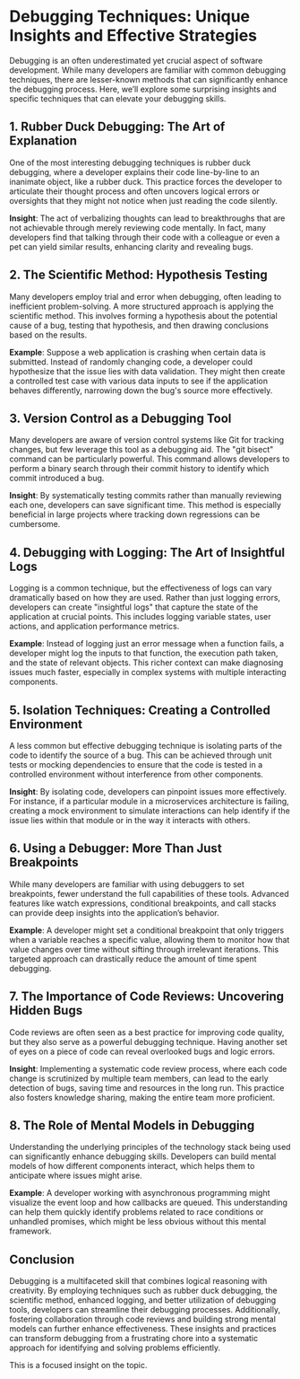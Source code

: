 # Debugging Techniques: Unique Insights and Effective Strategies

Debugging is an often underestimated yet crucial aspect of software development. While many developers are familiar with common debugging techniques, there are lesser-known methods that can significantly enhance the debugging process. Here, we’ll explore some surprising insights and specific techniques that can elevate your debugging skills.

## 1. Rubber Duck Debugging: The Art of Explanation

One of the most interesting debugging techniques is rubber duck debugging, where a developer explains their code line-by-line to an inanimate object, like a rubber duck. This practice forces the developer to articulate their thought process and often uncovers logical errors or oversights that they might not notice when just reading the code silently.

**Insight**: The act of verbalizing thoughts can lead to breakthroughs that are not achievable through merely reviewing code mentally. In fact, many developers find that talking through their code with a colleague or even a pet can yield similar results, enhancing clarity and revealing bugs.

## 2. The Scientific Method: Hypothesis Testing

Many developers employ trial and error when debugging, often leading to inefficient problem-solving. A more structured approach is applying the scientific method. This involves forming a hypothesis about the potential cause of a bug, testing that hypothesis, and then drawing conclusions based on the results.

**Example**: Suppose a web application is crashing when certain data is submitted. Instead of randomly changing code, a developer could hypothesize that the issue lies with data validation. They might then create a controlled test case with various data inputs to see if the application behaves differently, narrowing down the bug's source more effectively.

## 3. Version Control as a Debugging Tool

Many developers are aware of version control systems like Git for tracking changes, but few leverage this tool as a debugging aid. The "git bisect" command can be particularly powerful. This command allows developers to perform a binary search through their commit history to identify which commit introduced a bug.

**Insight**: By systematically testing commits rather than manually reviewing each one, developers can save significant time. This method is especially beneficial in large projects where tracking down regressions can be cumbersome.

## 4. Debugging with Logging: The Art of Insightful Logs

Logging is a common technique, but the effectiveness of logs can vary dramatically based on how they are used. Rather than just logging errors, developers can create "insightful logs" that capture the state of the application at crucial points. This includes logging variable states, user actions, and application performance metrics.

**Example**: Instead of logging just an error message when a function fails, a developer might log the inputs to that function, the execution path taken, and the state of relevant objects. This richer context can make diagnosing issues much faster, especially in complex systems with multiple interacting components.

## 5. Isolation Techniques: Creating a Controlled Environment

A less common but effective debugging technique is isolating parts of the code to identify the source of a bug. This can be achieved through unit tests or mocking dependencies to ensure that the code is tested in a controlled environment without interference from other components.

**Insight**: By isolating code, developers can pinpoint issues more effectively. For instance, if a particular module in a microservices architecture is failing, creating a mock environment to simulate interactions can help identify if the issue lies within that module or in the way it interacts with others.

## 6. Using a Debugger: More Than Just Breakpoints

While many developers are familiar with using debuggers to set breakpoints, fewer understand the full capabilities of these tools. Advanced features like watch expressions, conditional breakpoints, and call stacks can provide deep insights into the application’s behavior.

**Example**: A developer might set a conditional breakpoint that only triggers when a variable reaches a specific value, allowing them to monitor how that value changes over time without sifting through irrelevant iterations. This targeted approach can drastically reduce the amount of time spent debugging.

## 7. The Importance of Code Reviews: Uncovering Hidden Bugs

Code reviews are often seen as a best practice for improving code quality, but they also serve as a powerful debugging technique. Having another set of eyes on a piece of code can reveal overlooked bugs and logic errors.

**Insight**: Implementing a systematic code review process, where each code change is scrutinized by multiple team members, can lead to the early detection of bugs, saving time and resources in the long run. This practice also fosters knowledge sharing, making the entire team more proficient.

## 8. The Role of Mental Models in Debugging

Understanding the underlying principles of the technology stack being used can significantly enhance debugging skills. Developers can build mental models of how different components interact, which helps them to anticipate where issues might arise.

**Example**: A developer working with asynchronous programming might visualize the event loop and how callbacks are queued. This understanding can help them quickly identify problems related to race conditions or unhandled promises, which might be less obvious without this mental framework.

## Conclusion

Debugging is a multifaceted skill that combines logical reasoning with creativity. By employing techniques such as rubber duck debugging, the scientific method, enhanced logging, and better utilization of debugging tools, developers can streamline their debugging processes. Additionally, fostering collaboration through code reviews and building strong mental models can further enhance effectiveness. These insights and practices can transform debugging from a frustrating chore into a systematic approach for identifying and solving problems efficiently.

This is a focused insight on the topic.